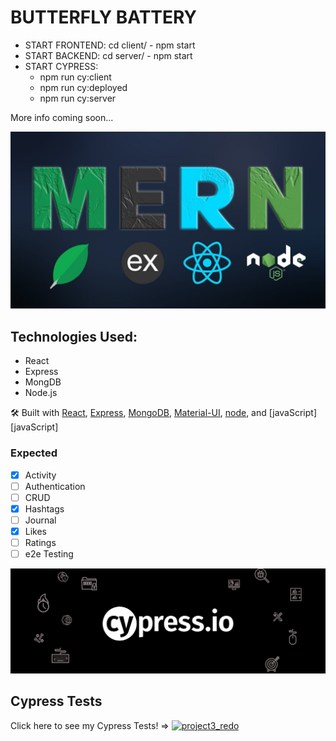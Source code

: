 # BUTTERFLY BATTERY

- START FRONTEND: cd client/ - npm start
- START BACKEND: cd server/ - npm start
- START CYPRESS: 
    * npm run cy:client
    * npm run cy:deployed
    * npm run cy:server

More info coming soon...

![image](./client/src/images/mern.jpeg)
## Technologies Used:
* React
* Express
* MongDB
* Node.js

🛠 Built with [React](https://reactjs.org/), [Express](https://expressjs.com/), [MongoDB](https://www.mongodb.com/), [Material-UI](https://material-ui.com/), [node](https://nodejs.org/), and [javaScript][javaScript]

### Expected
- [X] Activity
- [ ] Authentication
- [ ] CRUD
- [X] Hashtags
- [ ] Journal
- [X] Likes
- [ ] Ratings
- [ ] e2e Testing

![image](./client/src/images/cypress-cover.png)
## Cypress Tests
Click here to see my Cypress Tests! => [![project3_redo](https://img.shields.io/endpoint?url=https://dashboard.cypress.io/badge/simple/pf122i/main&style=for-the-badge&logo=cypress)](https://dashboard.cypress.io/projects/pf122i/runs)